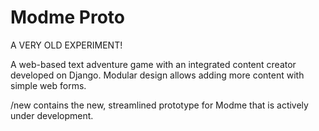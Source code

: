 Modme Proto
=====
A VERY OLD EXPERIMENT!

A web-based text adventure game with an integrated content creator developed on Django. 
Modular design allows adding more content with simple web forms.

/new contains the new, streamlined prototype for Modme that is actively under development.
